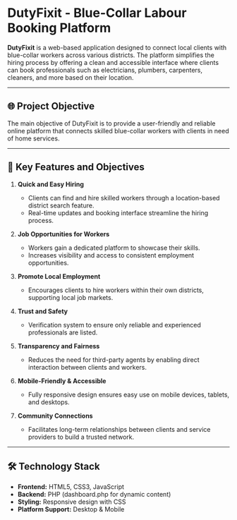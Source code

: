 # DutyFixit - Blue-Collar Labour Booking Platform

**DutyFixit** is a web-based application designed to connect local clients with blue-collar workers across various districts. The platform simplifies the hiring process by offering a clean and accessible interface where clients can book professionals such as electricians, plumbers, carpenters, cleaners, and more based on their location.

---

## 🌐 Project Objective

The main objective of DutyFixit is to provide a user-friendly and reliable online platform that connects skilled blue-collar workers with clients in need of home services.

---

## 🎯 Key Features and Objectives

1. **Quick and Easy Hiring**
   - Clients can find and hire skilled workers through a location-based district search feature.
   - Real-time updates and booking interface streamline the hiring process.

2. **Job Opportunities for Workers**
   - Workers gain a dedicated platform to showcase their skills.
   - Increases visibility and access to consistent employment opportunities.

3. **Promote Local Employment**
   - Encourages clients to hire workers within their own districts, supporting local job markets.

4. **Trust and Safety**
   - Verification system to ensure only reliable and experienced professionals are listed.

5. **Transparency and Fairness**
   - Reduces the need for third-party agents by enabling direct interaction between clients and workers.

6. **Mobile-Friendly & Accessible**
   - Fully responsive design ensures easy use on mobile devices, tablets, and desktops.

7. **Community Connections**
   - Facilitates long-term relationships between clients and service providers to build a trusted network.

---

## 🛠️ Technology Stack

- **Frontend:** HTML5, CSS3, JavaScript
- **Backend:** PHP (dashboard.php for dynamic content)
- **Styling:** Responsive design with CSS
- **Platform Support:** Desktop & Mobile

